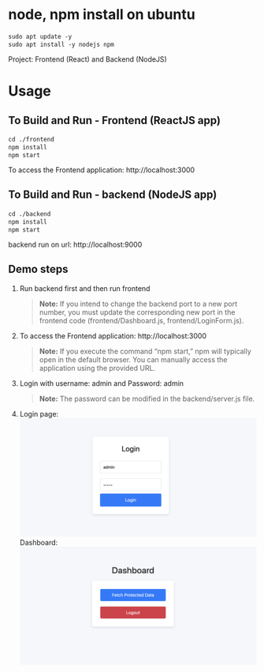 # node, npm install on ubuntu
```
sudo apt update -y
sudo apt install -y nodejs npm
```



Project: Frontend (React) and Backend (NodeJS) 
 
# Usage

## To Build and Run - Frontend (ReactJS app)

```
cd ./frontend
npm install
npm start
```

To access the Frontend application: http://localhost:3000

## To Build and Run - backend (NodeJS app)

```
cd ./backend
npm install
npm start
```

backend run on url: http://localhost:9000


## Demo steps 

1. Run backend first and then run frontend 
   > **Note:**
   If you intend to change the backend port to a new port number, you must update the corresponding new port in the frontend code (frontend/Dashboard.js, frontend/LoginForm.js).
2. To access the Frontend application: http://localhost:3000
   > **Note:** 
   If you execute the command “npm start,” npm will typically open in the default browser. You can manually access the application using the provided URL.
3. Login with username: admin and Password: admin 
   > **Note:** 
   The password can be modified in the backend/server.js file. 

4. Login page: 
   ![Alt text](frontend/LoginForm.png) 
   Dashboard: 
   ![Alt text](frontend/DashBoard.png) 
